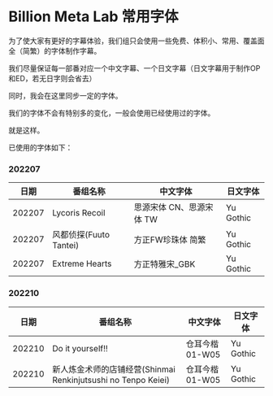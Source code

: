 # Billion Meta Lab 常用字体

为了使大家有更好的字幕体验，我们组只会使用一些免费、体积小、常用、覆盖面全（简繁）的字体制作字幕。

我们尽量保证每一部番对应一个中文字幕、一个日文字幕（日文字幕用于制作OP和ED，若无日字则会省去）

同时，我会在这里同步一定的字体。

我们的字体不会有特别多的变化，一般会使用已经使用过的字体。

就是这样。

已使用的字体如下：
### 202207
日期 | 番组名称 | 中文字体 | 日文字体
---    | -------- | --- | ---
202207 | Lycoris Recoil | 思源宋体 CN、思源宋体 TW | Yu Gothic
202207 | 风都侦探(Fuuto Tantei) | 方正FW珍珠体 简繁 | Yu Gothic
202207 | Extreme Hearts | 方正特雅宋_GBK | Yu Gothic


### 202210
日期 | 番组名称 | 中文字体 | 日文字体
---    | -------- | --- | ---
202210 | Do it yourself!! | 仓耳今楷01-W05 | Yu Gothic
202210 | 新人炼金术师的店铺经营(Shinmai Renkinjutsushi no Tenpo Keiei) | 仓耳今楷01-W05 | Yu Gothic
